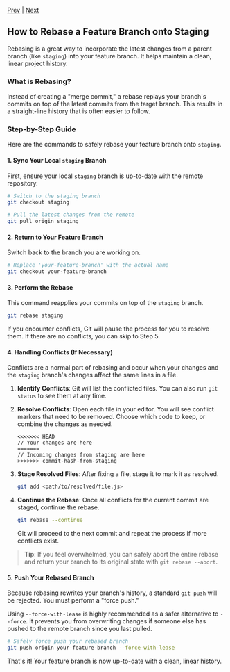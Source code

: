 [Prev](/page-03.md) | [Next](/page-05.md)

## How to Rebase a Feature Branch onto Staging

Rebasing is a great way to incorporate the latest changes from a parent branch (like `staging`) into your feature branch. It helps maintain a clean, linear project history.

### What is Rebasing?

Instead of creating a "merge commit," a rebase replays your branch's commits on top of the latest commits from the target branch. This results in a straight-line history that is often easier to follow.

### Step-by-Step Guide

Here are the commands to safely rebase your feature branch onto `staging`.

#### 1\. Sync Your Local `staging` Branch

First, ensure your local `staging` branch is up-to-date with the remote repository.

```bash
# Switch to the staging branch
git checkout staging

# Pull the latest changes from the remote
git pull origin staging
```

#### 2\. Return to Your Feature Branch

Switch back to the branch you are working on.

```bash
# Replace 'your-feature-branch' with the actual name
git checkout your-feature-branch
```

#### 3\. Perform the Rebase

This command reapplies your commits on top of the `staging` branch.

```bash
git rebase staging
```

If you encounter conflicts, Git will pause the process for you to resolve them. If there are no conflicts, you can skip to Step 5.

#### 4\. Handling Conflicts (If Necessary)

Conflicts are a normal part of rebasing and occur when your changes and the `staging` branch's changes affect the same lines in a file.

1.  **Identify Conflicts**: Git will list the conflicted files. You can also run `git status` to see them at any time.

2.  **Resolve Conflicts**: Open each file in your editor. You will see conflict markers that need to be removed. Choose which code to keep, or combine the changes as needed.

    ```plaintext
    <<<<<<< HEAD
    // Your changes are here
    =======
    // Incoming changes from staging are here
    >>>>>>> commit-hash-from-staging
    ```

3.  **Stage Resolved Files**: After fixing a file, stage it to mark it as resolved.

    ```bash
    git add <path/to/resolved/file.js>
    ```

4.  **Continue the Rebase**: Once all conflicts for the current commit are staged, continue the rebase.

    ```bash
    git rebase --continue
    ```

    Git will proceed to the next commit and repeat the process if more conflicts exist.

> **Tip**: If you feel overwhelmed, you can safely abort the entire rebase and return your branch to its original state with `git rebase --abort`.

#### 5\. Push Your Rebased Branch

Because rebasing rewrites your branch's history, a standard `git push` will be rejected. You must perform a "force push."

Using `--force-with-lease` is highly recommended as a safer alternative to `--force`. It prevents you from overwriting changes if someone else has pushed to the remote branch since you last pulled.

```bash
# Safely force push your rebased branch
git push origin your-feature-branch --force-with-lease
```

That's it\! Your feature branch is now up-to-date with a clean, linear history.
